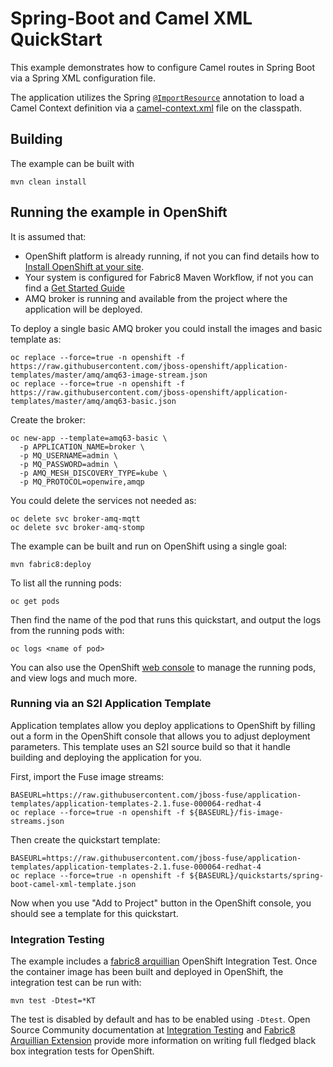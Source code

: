 # Spring-Boot and Camel XML QuickStart

This example demonstrates how to configure Camel routes in Spring Boot via a Spring XML configuration file.

The application utilizes the Spring [`@ImportResource`](http://docs.spring.io/spring/docs/current/javadoc-api/org/springframework/context/annotation/ImportResource.html) annotation to load a Camel Context definition via a [camel-context.xml](src/main/resources/spring/camel-context.xml) file on the classpath.

## Building

The example can be built with

    mvn clean install

## Running the example in OpenShift

It is assumed that:

- OpenShift platform is already running, if not you can find details how to [Install OpenShift at your site](https://docs.openshift.com/container-platform/3.9/install_config/index.html).
- Your system is configured for Fabric8 Maven Workflow, if not you can find a [Get Started Guide](https://access.redhat.com/documentation/en-us/red_hat_jboss_fuse/7.0-tp/html-single/fuse_on_openshift_guide/)
- AMQ broker is running and available from the project where the application will be deployed.

To deploy a single basic AMQ broker you could install the images and basic template as: 

    oc replace --force=true -n openshift -f https://raw.githubusercontent.com/jboss-openshift/application-templates/master/amq/amq63-image-stream.json  
    oc replace --force=true -n openshift -f https://raw.githubusercontent.com/jboss-openshift/application-templates/master/amq/amq63-basic.json    

Create the broker:

    oc new-app --template=amq63-basic \
      -p APPLICATION_NAME=broker \
      -p MQ_USERNAME=admin \
      -p MQ_PASSWORD=admin \
      -p AMQ_MESH_DISCOVERY_TYPE=kube \
      -p MQ_PROTOCOL=openwire,amqp

You could delete the services not needed as:

    oc delete svc broker-amq-mqtt
    oc delete svc broker-amq-stomp

The example can be built and run on OpenShift using a single goal:

    mvn fabric8:deploy

To list all the running pods:

    oc get pods

Then find the name of the pod that runs this quickstart, and output the logs from the running pods with:

    oc logs <name of pod>

You can also use the OpenShift [web console](https://docs.openshift.com/container-platform/3.9/getting_started/developers_console.html#developers-console-video) to manage the running pods, and view logs and much more.

### Running via an S2I Application Template

Application templates allow you deploy applications to OpenShift by filling out a form in the OpenShift console that allows you to adjust deployment parameters.  This template uses an S2I source build so that it handle building and deploying the application for you.


First, import the Fuse image streams:

    BASEURL=https://raw.githubusercontent.com/jboss-fuse/application-templates/application-templates-2.1.fuse-000064-redhat-4
    oc replace --force=true -n openshift -f ${BASEURL}/fis-image-streams.json

Then create the quickstart template:

    BASEURL=https://raw.githubusercontent.com/jboss-fuse/application-templates/application-templates-2.1.fuse-000064-redhat-4
    oc replace --force=true -n openshift -f ${BASEURL}/quickstarts/spring-boot-camel-xml-template.json

Now when you use "Add to Project" button in the OpenShift console, you should see a template for this quickstart. 

### Integration Testing

The example includes a [fabric8 arquillian](https://github.com/fabric8io/fabric8/tree/v2.2.170.redhat/components/fabric8-arquillian) OpenShift Integration Test. 
Once the container image has been built and deployed in OpenShift, the integration test can be run with:

    mvn test -Dtest=*KT

The test is disabled by default and has to be enabled using `-Dtest`. Open Source Community documentation at [Integration Testing](https://fabric8.io/guide/testing.html) and [Fabric8 Arquillian Extension](https://fabric8.io/guide/arquillian.html) provide more information on writing full fledged black box integration tests for OpenShift. 
